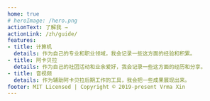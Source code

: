 ```yaml
---
home: true
# heroImage: /hero.png
actionText: 了解我 →
actionLink: /zh/guide/
features:
- title: 计算机
  details: 作为自己的专业和职业领域，我会记录一些这方面的经验和积累。
- title: 阿卡贝拉
  details: 作为自己的社团活动和业余爱好，我会记录一些这方面的经历和分享。
- title: 音视频
  details: 作为辅助阿卡贝拉后期工作的工具，我会把一些成果展现出来。
footer: MIT Licensed | Copyright © 2019-present Vrma Xin
---
```

